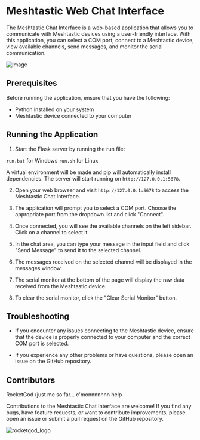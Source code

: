# Meshtastic Web Chat Interface

The Meshtastic Chat Interface is a web-based application that allows you to communicate with Meshtastic devices using a user-friendly interface. With this application, you can select a COM port, connect to a Meshtastic device, view available channels, send messages, and monitor the serial communication.

![image](https://github.com/RocketGod-git/meshtastic-web-chat-interface/assets/57732082/e8f9bfec-749c-4e9e-bb3e-4c51231957c7)


## Prerequisites

Before running the application, ensure that you have the following:

- Python installed on your system
- Meshtastic device connected to your computer

## Running the Application

1. Start the Flask server by running the run file:

`run.bat` for Windows
`run.sh` for Linux

A virtual environment will be made and pip will automatically install dependencies.
The server will start running on `http://127.0.0.1:5678`.

2. Open your web browser and visit `http://127.0.0.1:5678` to access the Meshtastic Chat Interface.

3. The application will prompt you to select a COM port. Choose the appropriate port from the dropdown list and click "Connect".

4. Once connected, you will see the available channels on the left sidebar. Click on a channel to select it.

5. In the chat area, you can type your message in the input field and click "Send Message" to send it to the selected channel.

6. The messages received on the selected channel will be displayed in the messages window.

7. The serial monitor at the bottom of the page will display the raw data received from the Meshtastic device.

8. To clear the serial monitor, click the "Clear Serial Monitor" button.

## Troubleshooting

- If you encounter any issues connecting to the Meshtastic device, ensure that the device is properly connected to your computer and the correct COM port is selected.

- If you experience any other problems or have questions, please open an issue on the GitHub repository.

## Contributors

RocketGod (just me so far... c'monnnnnnn help 

Contributions to the Meshtastic Chat Interface are welcome! If you find any bugs, have feature requests, or want to contribute improvements, please open an issue or submit a pull request on the GitHub repository.

![rocketgod_logo](https://github.com/RocketGod-git/shodanbot/assets/57732082/7929b554-0fba-4c2b-b22d-6772d23c4a18)
